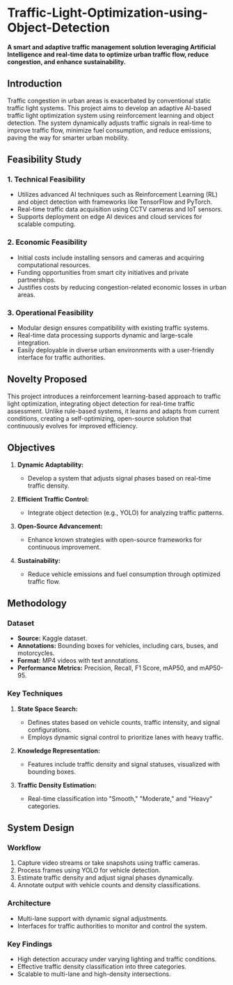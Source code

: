 # Traffic-Light-Optimization-using-Object-Detection
**A smart and adaptive traffic management solution leveraging Artificial Intelligence and real-time data to optimize urban traffic flow, reduce congestion, and enhance sustainability.**


## Introduction

Traffic congestion in urban areas is exacerbated by conventional static traffic light systems. This project aims to develop an adaptive AI-based traffic light optimization system using reinforcement learning and object detection. The system dynamically adjusts traffic signals in real-time to improve traffic flow, minimize fuel consumption, and reduce emissions, paving the way for smarter urban mobility.


## Feasibility Study

### 1. Technical Feasibility
- Utilizes advanced AI techniques such as Reinforcement Learning (RL) and object detection with frameworks like TensorFlow and PyTorch.
- Real-time traffic data acquisition using CCTV cameras and IoT sensors.
- Supports deployment on edge AI devices and cloud services for scalable computing.

### 2. Economic Feasibility
- Initial costs include installing sensors and cameras and acquiring computational resources.
- Funding opportunities from smart city initiatives and private partnerships.
- Justifies costs by reducing congestion-related economic losses in urban areas.

### 3. Operational Feasibility
- Modular design ensures compatibility with existing traffic systems.
- Real-time data processing supports dynamic and large-scale integration.
- Easily deployable in diverse urban environments with a user-friendly interface for traffic authorities.


## Novelty Proposed

This project introduces a reinforcement learning-based approach to traffic light optimization, integrating object detection for real-time traffic assessment. Unlike rule-based systems, it learns and adapts from current conditions, creating a self-optimizing, open-source solution that continuously evolves for improved efficiency.


## Objectives

1. **Dynamic Adaptability:**
   - Develop a system that adjusts signal phases based on real-time traffic density.

2. **Efficient Traffic Control:**
   - Integrate object detection (e.g., YOLO) for analyzing traffic patterns.

3. **Open-Source Advancement:**
   - Enhance known strategies with open-source frameworks for continuous improvement.

4. **Sustainability:**
   - Reduce vehicle emissions and fuel consumption through optimized traffic flow.


## Methodology

### Dataset
- **Source:** Kaggle dataset.
- **Annotations:** Bounding boxes for vehicles, including cars, buses, and motorcycles.
- **Format:** MP4 videos with text annotations.
- **Performance Metrics:** Precision, Recall, F1 Score, mAP50, and mAP50-95.

### Key Techniques
1. **State Space Search:**
   - Defines states based on vehicle counts, traffic intensity, and signal configurations.
   - Employs dynamic signal control to prioritize lanes with heavy traffic.

2. **Knowledge Representation:**
   - Features include traffic density and signal statuses, visualized with bounding boxes.

3. **Traffic Density Estimation:**
   - Real-time classification into "Smooth," "Moderate," and "Heavy" categories.


## System Design

### Workflow
1. Capture video streams or take snapshots using traffic cameras.
2. Process frames using YOLO for vehicle detection.
3. Estimate traffic density and adjust signal phases dynamically.
4. Annotate output with vehicle counts and density classifications.

### Architecture
- Multi-lane support with dynamic signal adjustments.
- Interfaces for traffic authorities to monitor and control the system.

### Key Findings
- High detection accuracy under varying lighting and traffic conditions.
- Effective traffic density classification into three categories.
- Scalable to multi-lane and high-density intersections.
